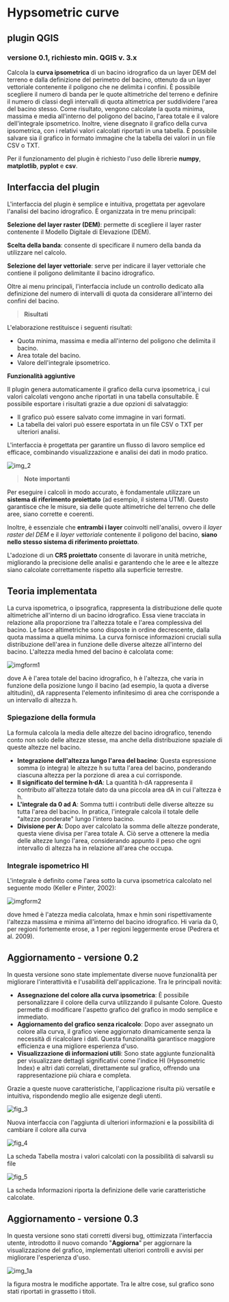 # Hypsometric curve 
## plugin QGIS
### versione 0.1, richiesto min. QGIS v. 3.x

Calcola la **curva ipsometrica** di un bacino idrografico da un layer DEM del terreno e dalla definizione del perimetro del bacino, ottenuto da un layer vettoriale contenente il poligono che ne delimita i confini. È possibile scegliere il numero di banda per le quote altimetriche del terreno e definire il numero di classi degli intervalli di quota altimetrica per suddividere l'area del bacino stesso. Come risultato, vengono calcolate la quota minima, massima e media all'interno del poligono del bacino, l'area totale e il valore dell'integrale ipsometrico. Inoltre, viene disegnato il grafico della curva ipsometrica, con i relativi valori calcolati riportati in una tabella. È possibile salvare sia il grafico in formato immagine che la tabella dei valori in un file CSV o TXT.

Per il funzionamento del plugin è richiesto l'uso delle librerie **numpy**, **matplotlib**, **pyplot** e **csv**.

## Interfaccia del plugin
L'interfaccia del plugin è semplice e intuitiva, progettata per agevolare l'analisi del bacino idrografico. È organizzata in tre menu principali:

**Selezione del layer raster (DEM)**: permette di scegliere il layer raster contenente il Modello Digitale di Elevazione (DEM).

**Scelta della banda**: consente di specificare il numero della banda da utilizzare nel calcolo.

**Selezione del layer vettoriale**: serve per indicare il layer vettoriale che contiene il poligono delimitante il bacino idrografico.

Oltre ai menu principali, l'interfaccia include un controllo dedicato alla definizione del numero di intervalli di quota da considerare all'interno dei confini del bacino.

> **Risultati**

L'elaborazione restituisce i seguenti risultati:

- Quota minima, massima e media all'interno del poligono che delimita il bacino.
- Area totale del bacino.
- Valore dell'integrale ipsometrico.

**Funzionalità aggiuntive**

Il plugin genera automaticamente il grafico della curva ipsometrica, i cui valori calcolati vengono anche riportati in una tabella consultabile. È possibile esportare i risultati grazie a due opzioni di salvataggio:

- Il grafico può essere salvato come immagine in vari formati.
- La tabella dei valori può essere esportata in un file CSV o TXT per ulteriori analisi.

L'interfaccia è progettata per garantire un flusso di lavoro semplice ed efficace, combinando visualizzazione e analisi dei dati in modo pratico.

![img_2](https://github.com/user-attachments/assets/d801172e-eb46-4b0f-84f4-83e2f16cffb8)

> **Note importanti**

Per eseguire i calcoli in modo accurato, è fondamentale utilizzare un **sistema di riferimento proiettato** (ad esempio, il sistema UTM). Questo garantisce che le misure, sia delle quote altimetriche del terreno che delle aree, siano corrette e coerenti.

Inoltre, è essenziale che **entrambi i layer** coinvolti nell'analisi, ovvero il *layer raster del DEM* e il *layer vettoriale* contenente il poligono del bacino, **siano nello stesso sistema di riferimento proiettato**.

L'adozione di un **CRS proiettato** consente di lavorare in unità metriche, migliorando la precisione delle analisi e garantendo che le aree e le altezze siano calcolate correttamente rispetto alla superficie terrestre.

## Teoria implementata

La curva ispometrica, o ipsografica, rappresenta la distribuzione delle quote altimetriche all'interno di un bacino idrografico. Essa viene tracciata in relazione alla proporzione tra l'altezza totale e l'area complessiva del bacino. Le fasce altimetriche sono disposte in ordine decrescente, dalla quota massima a quella minima. La curva fornisce informazioni cruciali sulla distribuzione dell'area in funzione delle diverse altezze all'interno del bacino. L'altezza media hmed del bacino è calcolata come:

![imgform1](https://github.com/user-attachments/assets/554f1d6b-34cb-4399-baf2-ea4a799c8884)

dove A è l'area totale del bacino idrografico, h è l'altezza, che varia in funzione della posizione lungo il bacino (ad esempio, la quota a diverse altitudini), dA rappresenta l'elemento infinitesimo di area che corrisponde a un intervallo di altezza 
h. 

### Spiegazione della formula
La formula calcola la media delle altezze del bacino idrografico, tenendo conto non solo delle altezze stesse, ma anche della distribuzione spaziale di queste altezze nel bacino.

- **Integrazione dell'altezza lungo l'area del bacino**: Questa espressione somma (o integra) le altezze h su tutta l'area del bacino, ponderando ciascuna altezza per la porzione di area a cui corrisponde.
- **Il significato del termine h⋅dA**: La quantità h⋅dA rappresenta il contributo all'altezza totale dato da una piccola area dA in cui l'altezza è h.
- **L'integrale da 0 ad A**: Somma tutti i contributi delle diverse altezze su tutta l'area del bacino. In pratica, l'integrale calcola il totale delle "altezze ponderate" lungo l'intero bacino.
- **Divisione per A**: Dopo aver calcolato la somma delle altezze ponderate, questa viene divisa per l'area totale A. Ciò serve a ottenere la media delle altezze lungo l'area, considerando appunto il peso che ogni intervallo di altezza ha in relazione all'area che occupa.

### Integrale ispometrico HI
L'integrale è definito come l'area sotto la curva ipsometrica calcolato nel seguente modo (Keller e Pinter, 2002):

![imgform2](https://github.com/user-attachments/assets/0bcbf5fb-a907-4677-b821-7b50d0dd1b04)

dove hmed è l'atezza media calcolata, hmax e hmin soni rispettivamente l'altezza massima e minima all'interno del bacino idrografico. Hi varia da 0, per regioni fortemente erose, a 1 per regioni leggermente erose (Pedrera et al. 2009).

## Aggiornamento - versione 0.2

In questa versione sono state implementate diverse nuove funzionalità per migliorare l'interattività e l'usabilità dell'applicazione. Tra le principali novità:

- **Assegnazione del colore alla curva ipsometrica**: È possibile personalizzare il colore della curva utilizzando il pulsante Colore. Questo permette di modificare l'aspetto grafico del grafico in modo semplice e immediato.
- **Aggiornamento del grafico senza ricalcolo**: Dopo aver assegnato un colore alla curva, il grafico viene aggiornato dinamicamente senza la necessità di ricalcolare i dati. Questa funzionalità garantisce maggiore efficienza e una migliore esperienza d'uso.
- **Visualizzazione di informazioni utili**: Sono state aggiunte funzionalità per visualizzare dettagli significativi come l'indice HI (Hypsometric Index) e altri dati correlati, direttamente sul grafico, offrendo una rappresentazione più chiara e completa.

Grazie a queste nuove caratteristiche, l'applicazione risulta più versatile e intuitiva, rispondendo meglio alle esigenze degli utenti.

![fig_3](https://github.com/user-attachments/assets/b4ce74eb-aaa0-4aee-9c9e-4fb5af563797)

Nuova interfaccia con l'aggiunta di ulteriori informazioni e la possibilità di cambiare il colore alla curva

![fig_4](https://github.com/user-attachments/assets/1b6d72cc-6de7-4b2b-a459-17460ec23791)

La scheda Tabella mostra i valori calcolati con la possibilità di salvarsli su file

![fig_5](https://github.com/user-attachments/assets/c0d7ebfd-cd2a-48b1-bc3b-4f919945719b)

La scheda Informazioni riporta la definizione delle varie caratteristiche calcolate.

## Aggiornamento - versione 0.3

In questa versione sono stati corretti diversi bug, ottimizzata l'interfaccia utente, introdotto il nuovo comando "**Aggiorna**" per aggiornare la visualizzazione del grafico, implementati ulteriori controlli e avvisi per migliorare l'esperienza d'uso.

![img_1a](https://github.com/user-attachments/assets/f9983ec3-b07a-4e4d-8d4f-fdccc120255e)

la figura mostra le modifiche apportate. Tra le altre cose, sul grafico sono stati riportati in grassetto i titoli.

